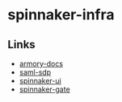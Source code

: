 # spinnaker-infra

## Links

* [armory-docs](https://docs.armory.io/armory-enterprise/installation/armory-operator/op-manifest-reference/)
* [saml-sdp](https://hub.aw.double.tech/hub/saml?tab=registered-providers)
* [spinnaker-ui](https://spinnaker.double.tech)
* [spinnaker-gate](https://spinnaker.double.tech/gate)

